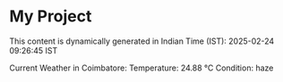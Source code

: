 # My Project

This content is dynamically generated in Indian Time (IST): 2025-02-24 09:26:45 IST


Current Weather in Coimbatore:
Temperature: 24.88 °C
Condition: haze
